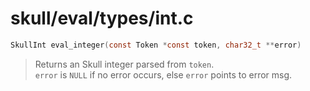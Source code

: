 # skull/eval/types/int.c

```c
SkullInt eval_integer(const Token *const token, char32_t **error)
```

> Returns an Skull integer parsed from `token`.
> \
> `error` is `NULL` if no error occurs, else `error` points to error msg.

